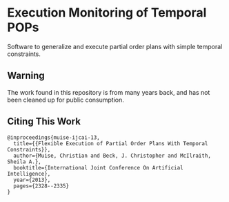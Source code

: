 # Execution Monitoring of Temporal POPs

Software to generalize and execute partial order plans with simple temporal constraints.

## Warning
The work found in this repository is from many years back, and has not been cleaned up for public consumption.

## Citing This Work

```
@inproceedings{muise-ijcai-13,
  title={{Flexible Execution of Partial Order Plans With Temporal Constraints}},
  author={Muise, Christian and Beck, J. Christopher and McIlraith, Sheila A.},
  booktitle={International Joint Conference On Artificial Intelligence},
  year={2013},
  pages={2328--2335}
}
```
